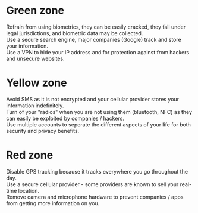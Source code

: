 # Green zone
Refrain from using biometrics, they can be easily cracked, they fall under legal jurisdictions, and biometric data may be collected.  
Use a secure search engine, major companies (Google) track and store your information.  
Use a VPN to hide your IP address and for protection against from hackers and unsecure websites.  

# Yellow zone
Avoid SMS as it is not encrypted and your cellular provider stores your information indefinitely.  
Turn of your "radios" when you are not using them (bluetooth, NFC) as they can easily be exploited by companies / hackers.  
Use multiple accounts to seperate the different aspects of your life for both security and privacy benefits.  

# Red zone
Disable GPS tracking because it tracks everywhere you go throughout the day.  
Use a secure cellular provider - some providers are known to sell your real-time location.  
Remove camera and microphone hardware to prevent companies / apps from getting more information on you. 
